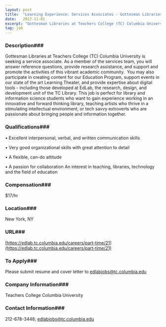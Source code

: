 ```yaml
---
layout: post
title:  "Learning Experience: Services Associates - Gottesman Libraries, Teachers College Columbia University"
date:   2017-11-01
excerpt: "Gottesman Libraries at Teachers College (TC) Columbia University is seeking a service associate. As a member of the services team, you will answer reference questions, provide research assistance, and support and promote the activities of this vibrant academic community.  You may also participate in creating content for our Education Program,..."
tag: job
---
```


### Description###

Gottesman Libraries at Teachers College (TC) Columbia University is seeking a service associate. As a member of the services team, you will answer reference questions, provide research assistance, and support and promote the activities of this vibrant academic community.  You may also participate in creating content for our Education Program, support events in our state of the art Learning Theater, and provide expertise about digital tools - including those developed at EdLab, the research, design, and development unit of the TC Library.
This job is perfect for library and information science students who want to gain experience working in an innovative and forward thinking library, teaching artists who thrive in a stimulating intellectual environment, or tech savvy extroverts who are passionate about bringing people and information together.




### Qualifications###


• 	Excellent interpersonal, verbal, and written communication skills

• 	Very good organizational skills with great attention to detail

• 	A flexible, can-do attitude

• 	A passion for collaboration
An interest in teaching, libraries, technology and the field of education


### Compensation###

$17/hr


### Location###

New York, NY 


### URL###

[https://edlab.tc.columbia.edu/careers/part-time/21](https://edlab.tc.columbia.edu/careers/part-time/21)

### To Apply###

Please submit resume and cover letter to edlabjobs@tc.columbia.edu


### Company Information###

Teachers College Columbia University


### Contact Information###

212-678-3448; edlabjobs@tc.columbia.edu


